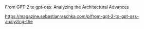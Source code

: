 From GPT-2 to gpt-oss: Analyzing the Architectural Advances

https://magazine.sebastianraschka.com/p/from-gpt-2-to-gpt-oss-analyzing-the